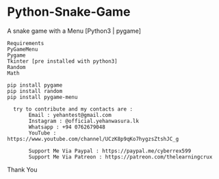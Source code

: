 # Python-Snake-Game
A snake game with a Menu [Python3 | pygame]
```
Requirements
PyGameMenu
Pygame
Tkinter [pre installed with python3]
Random
Math
```
```
pip install pygame
pip install random
pip install pygame-menu
```
```	
  try to contribute and my contacts are :
       Email : yehantest@gmail.com
       Instagram : @official.yehanwasura.lk
       Whatsapp : +94 0762679048
       YouTube : https://www.youtube.com/channel/UCzK8p9qKo7hygzsZtshJC_g
       
       Support Me Via Paypal : https://paypal.me/cyberrex599
       Support Me Via Patreon : https://patreon.com/thelearningcrux
 ```      
 
 Thank You
